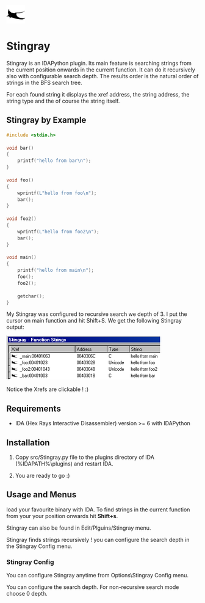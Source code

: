 
![](images/Stingray.png)
# Stingray

Stingray is an IDAPython plugin.
Its main feature is searching strings from the current position onwards in the 
current function. 
It can do it recursively also with configurable search depth. 
The results order is the natural order of strings in the BFS search tree. 

For each found string it displays the xref address, the string address, 
the string type and the of course the string itself.

## Stingray by Example

```C
#include <stdio.h>

void bar()
{
	printf("hello from bar\n");
}

void foo()
{
	wprintf(L"hello from foo\n");
	bar();
}

void foo2()
{
	wprintf(L"hello from foo2\n");
	bar();
}

void main()
{
	printf("hello from main\n");
	foo();
	foo2();

	getchar();
}
```

My Stingray was configured to recursive search we depth of 3.
I put the cursor on main function and hit Shift+S.
We get the following Stingray output:

![Example Output](examples/images/example_0_output.png)

Notice the Xrefs are clickable !
:)

## Requirements

- IDA (Hex Rays Interactive Disassembler) version >= 6 with IDAPython

## Installation

1. Copy src/Stingray.py file to the plugins directory of IDA (%IDAPATH%\plugins) 
and restart IDA.

2. You are ready to go :)

## Usage and Menus

load your favourite binary with IDA. 
To find strings in the current function from your your position onwards 
hit **Shift+s**.

Stingray can also be found in Edit/Plguins/Stingray menu.

Stingray finds strings recursively ! you can configure the search depth in
the Stingray Config menu.

### Stingray Config

You can configure Stingray anytime from Options\Stingray Config menu.

You can configure the search depth. For non-recursive search mode
choose 0 depth.
